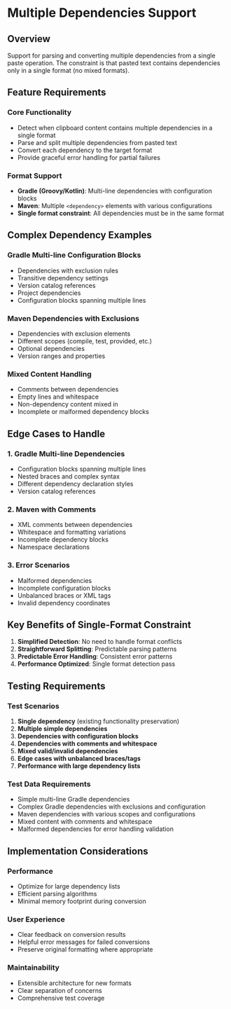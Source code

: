 # Multiple Dependencies Support

## Overview

Support for parsing and converting multiple dependencies from a single paste operation. The constraint is that pasted text contains dependencies only in a single format (no mixed formats).

## Feature Requirements

### Core Functionality
- Detect when clipboard content contains multiple dependencies in a single format
- Parse and split multiple dependencies from pasted text
- Convert each dependency to the target format
- Provide graceful error handling for partial failures

### Format Support
- **Gradle (Groovy/Kotlin)**: Multi-line dependencies with configuration blocks
- **Maven**: Multiple `<dependency>` elements with various configurations
- **Single format constraint**: All dependencies must be in the same format

## Complex Dependency Examples

### Gradle Multi-line Configuration Blocks
- Dependencies with exclusion rules
- Transitive dependency settings
- Version catalog references
- Project dependencies
- Configuration blocks spanning multiple lines

### Maven Dependencies with Exclusions
- Dependencies with exclusion elements
- Different scopes (compile, test, provided, etc.)
- Optional dependencies
- Version ranges and properties

### Mixed Content Handling
- Comments between dependencies
- Empty lines and whitespace
- Non-dependency content mixed in
- Incomplete or malformed dependency blocks

## Edge Cases to Handle

### 1. Gradle Multi-line Dependencies
- Configuration blocks spanning multiple lines
- Nested braces and complex syntax
- Different dependency declaration styles
- Version catalog references

### 2. Maven with Comments
- XML comments between dependencies
- Whitespace and formatting variations
- Incomplete dependency blocks
- Namespace declarations

### 3. Error Scenarios
- Malformed dependencies
- Incomplete configuration blocks
- Unbalanced braces or XML tags
- Invalid dependency coordinates

## Key Benefits of Single-Format Constraint

1. **Simplified Detection**: No need to handle format conflicts
2. **Straightforward Splitting**: Predictable parsing patterns
3. **Predictable Error Handling**: Consistent error patterns
4. **Performance Optimized**: Single format detection pass

## Testing Requirements

### Test Scenarios
1. **Single dependency** (existing functionality preservation)
2. **Multiple simple dependencies**
3. **Dependencies with configuration blocks**
4. **Dependencies with comments and whitespace**
5. **Mixed valid/invalid dependencies**
6. **Edge cases with unbalanced braces/tags**
7. **Performance with large dependency lists**

### Test Data Requirements
- Simple multi-line Gradle dependencies
- Complex Gradle dependencies with exclusions and configuration
- Maven dependencies with various scopes and configurations
- Mixed content with comments and whitespace
- Malformed dependencies for error handling validation

## Implementation Considerations

### Performance
- Optimize for large dependency lists
- Efficient parsing algorithms
- Minimal memory footprint during conversion

### User Experience
- Clear feedback on conversion results
- Helpful error messages for failed conversions
- Preserve original formatting where appropriate

### Maintainability
- Extensible architecture for new formats
- Clear separation of concerns
- Comprehensive test coverage 